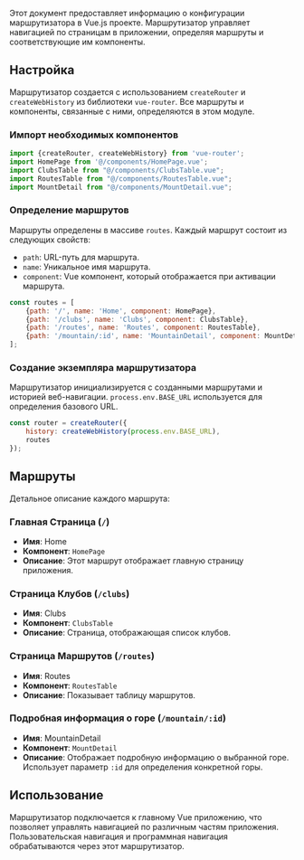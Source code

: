Этот документ предоставляет информацию о конфигурации маршрутизатора в Vue.js проекте. Маршрутизатор управляет
навигацией по страницам в приложении, определяя маршруты и соответствующие им компоненты.

## Настройка

Маршрутизатор создается с использованием `createRouter` и `createWebHistory` из библиотеки `vue-router`. Все маршруты и
компоненты, связанные с ними, определяются в этом модуле.

### Импорт необходимых компонентов

```javascript
import {createRouter, createWebHistory} from 'vue-router';
import HomePage from '@/components/HomePage.vue';
import ClubsTable from "@/components/ClubsTable.vue";
import RoutesTable from "@/components/RoutesTable.vue";
import MountDetail from "@/components/MountDetail.vue";
```

### Определение маршрутов

Маршруты определены в массиве `routes`. Каждый маршрут состоит из следующих свойств:

- `path`: URL-путь для маршрута.
- `name`: Уникальное имя маршрута.
- `component`: Vue компонент, который отображается при активации маршрута.

```javascript
const routes = [
    {path: '/', name: 'Home', component: HomePage},
    {path: '/clubs', name: 'Clubs', component: ClubsTable},
    {path: '/routes', name: 'Routes', component: RoutesTable},
    {path: '/mountain/:id', name: 'MountainDetail', component: MountDetail}
];
```

### Создание экземпляра маршрутизатора

Маршрутизатор инициализируется с созданными маршрутами и историей веб-навигации. `process.env.BASE_URL` используется для
определения базового URL.

```javascript
const router = createRouter({
    history: createWebHistory(process.env.BASE_URL),
    routes
});
```

## Маршруты

Детальное описание каждого маршрута:

### Главная Страница (`/`)

- **Имя**: Home
- **Компонент**: `HomePage`
- **Описание**: Этот маршрут отображает главную страницу приложения.

### Страница Клубов (`/clubs`)

- **Имя**: Clubs
- **Компонент**: `ClubsTable`
- **Описание**: Страница, отображающая список клубов.

### Страница Маршрутов (`/routes`)

- **Имя**: Routes
- **Компонент**: `RoutesTable`
- **Описание**: Показывает таблицу маршрутов.

### Подробная информация о горе (`/mountain/:id`)

- **Имя**: MountainDetail
- **Компонент**: `MountDetail`
- **Описание**: Отображает подробную информацию о выбранной горе. Использует параметр `:id` для определения конкретной
  горы.

## Использование

Маршрутизатор подключается к главному Vue приложению, что позволяет управлять навигацией по различным частям приложения.
Пользовательская навигация и программная навигация обрабатываются через этот маршрутизатор.
